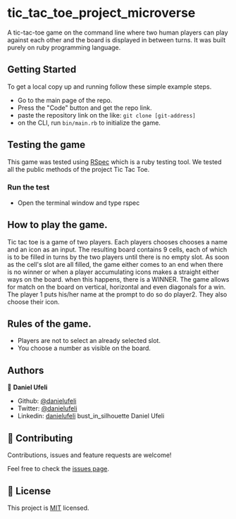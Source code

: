 # tic_tac_toe_project_microverse
A tic-tac-toe game on the command line where two human players can play against each other and the board is displayed in between turns. It was built purely on ruby programming language.


## Getting Started
To get a local copy up and running follow these simple example steps.

- Go to the main page of the repo.
- Press the "Code" button and get the repo link.
- paste the repository link on the like: `git clone [git-address]`
- on the CLI, run `bin/main.rb` to initialize the game.

## Testing the game

This game was tested using [RSpec](https://rspec.info/) which is a ruby testing tool. We tested all the public methods of the project Tic Tac Toe.

### Run the test
- Open the terminal window and type rspec

## How to play the game. 
Tic tac toe is a game of two players. 
Each players chooses chooses a name and an icon as an input.
The resulting board contains 9 cells, each of which is to be filled in turns by the two players until there is no empty slot. 
As soon as the cell's slot are all filled, the game either comes to an end when there is no winner or when a player accumulating icons makes a straight either ways on the board. 
when this happens, there is a WINNER.
The game allows for match on the board on vertical, horizontal and even diagonals for a win.
The player 1 puts his/her name at the prompt to do so do player2. They also choose their icon.


## Rules of the game. 
- Players are not to select an already selected slot.
- You choose a number as visible on the board.

## Authors

👤 **Daniel Ufeli**

- Github: [@danielufeli](https://github.com/danielufeli)
- Twitter: [@danielufeli](https://twitter.com/danielufeli)
- Linkedin: [danielufeli](https://www.linkedin.com/in/danielufeli/)
bust_in_silhouette Daniel Ufeli

## 🤝 Contributing

Contributions, issues and feature requests are welcome!

Feel free to check the [issues page](https://github.com/danielufeli/tic_tac_toe_project_test_microverse/issues).

## 📝 License

This project is [MIT](LICENSE) licensed.